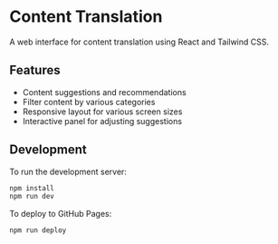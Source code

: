 # Content Translation

A web interface for content translation using React and Tailwind CSS.

## Features

- Content suggestions and recommendations
- Filter content by various categories
- Responsive layout for various screen sizes
- Interactive panel for adjusting suggestions

## Development

To run the development server:

```bash
npm install
npm run dev
```

To deploy to GitHub Pages:

```bash
npm run deploy
```
